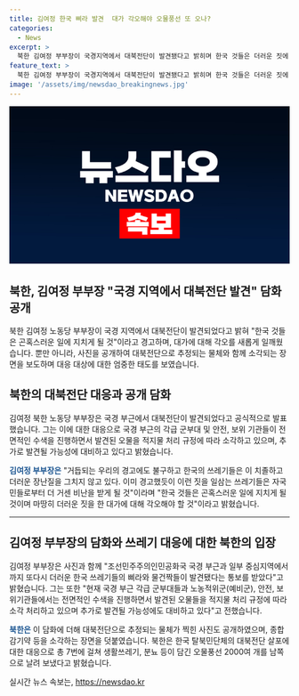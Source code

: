 ```yaml
---
title: 김여정 한국 삐라 발견  대가 각오해야 오물풍선 또 오나?
categories:
  - News
excerpt: >
  북한 김여정 부부장이 국경지역에서 대북전단이 발견됐다고 밝히며 한국 것들은 더러운 짓에 대해 대가를 치뤄야 할 것이라고 경고했다. 이에 대응하여 북한은 대북전단으로 추정되는 물체와 함께 종합감기약 등을 소각하는 사진을 공개했다. 앞서 북한은 한국 탈북민단체의 대북전단 살포에 대한 대응으로 7번에 걸쳐 오물풍선 2000여 개를 남쪽으로 날려 보냈다. 김 부부장은 더러운 짓을 일삼는 쓰레기들은 자국민들로부터 더 거센 비난을 받을 것이라고 경고했다. (150자)
feature_text: >
  북한 김여정 부부장이 국경지역에서 대북전단이 발견됐다고 밝히며 한국 것들은 더러운 짓에 대해 대가를 치뤄야 할 것이라고 경고했다. 이에 대응하여 북한은 대북전단으로 추정되는 물체와 함께 종합감기약 등을 소각하는 사진을 공개했다. 앞서 북한은 한국 탈북민단체의 대북전단 살포에 대한 대응으로 7번에 걸쳐 오물풍선 2000여 개를 남쪽으로 날려 보냈다. 김 부부장은 더러운 짓을 일삼는 쓰레기들은 자국민들로부터 더 거센 비난을 받을 것이라고 경고했다. (150자)
image: '/assets/img/newsdao_breakingnews.jpg'
---
```


<p><img src="/assets/img/newsdao_breakingnews.jpg" alt="pcversion 속보" /></p>

<h2>북한, 김여정 부부장 "국경 지역에서 대북전단 발견" 담화 공개</h2>

<p data-ke-size="size16">북한 김여정 노동당 부부장이 국경 지역에서 대북전단이 발견되었다고 밝혀 "한국 것들은 곤혹스러운 일에 지치게 될 것"이라고 경고하며, 대가에 대해 각오를 새롭게 일깨웠습니다. 뿐만 아니라, 사진을 공개하여 대북전단으로 추정되는 물체와 함께 소각되는 장면을 보도하며 대응 대상에 대한 엄중한 태도를 보였습니다.</p>

<h2 data-ke-size="size26">북한의 대북전단 대응과 공개 담화</h2>

<p data-ke-size="size16">김여정 북한 노동당 부부장은 국경 부근에서 대북전단이 발견되었다고 공식적으로 발표했습니다. 그는 이에 대한 대응으로 국경 부근의 각급 군부대 및 안전, 보위 기관들이 전면적인 수색을 진행하면서 발견된 오물을 적지물 처리 규정에 따라 소각하고 있으며, 추가로 발견될 가능성에 대비하고 있다고 밝혔습니다.</p>

<p data-ke-size="size16"><b><span style="color: #1a5490;">김여정 부부장은</span></b> "거듭되는 우리의 경고에도 불구하고 한국의 쓰레기들은 이 치졸하고 더러운 장난질을 그치지 않고 있다. 이미 경고했듯이 이런 짓을 일삼는 쓰레기들은 자국민들로부터 더 거센 비난을 받게 될 것"이라며 "한국 것들은 곤혹스러운 일에 지치게 될 것이며 마땅히 더러운 짓을 한 대가에 대해 각오해야 할 것"이라고 밝혔습니다.</p>

<hr>

<h2 data-ke-size="size26">김여정 부부장의 담화와 쓰레기 대응에 대한 북한의 입장</h2>

<p data-ke-size="size16">김여정 부부장은 사진과 함께 "조선민주주의인민공화국 국경 부근과 일부 중심지역에서까지 또다시 더러운 한국 쓰레기들의 삐라와 물건짝들이 발견됐다는 통보를 받았다"고 밝혔습니다. 그는 또한 "현재 국경 부근 각급 군부대들과 노농적위군(예비군), 안전, 보위기관들에서는 전면적인 수색을 진행하면서 발견된 오물들을 적지물 처리 규정에 따라 소각 처리하고 있으며 추가로 발견될 가능성에도 대비하고 있다"고 전했습니다.</p>

<p data-ke-size="size16"><b><span style="color: #1a5490;">북한은</span></b> 이 담화에 더해 대북전단으로 추정되는 물체가 찍힌 사진도 공개하였으며, 종합감기약 등을 소각하는 장면을 덧붙였습니다. 북한은 한국 탈북민단체의 대북전단 살포에 대한 대응으로 총 7번에 걸쳐 생활쓰레기, 분뇨 등이 담긴 오물풍선 2000여 개를 남쪽으로 날려 보냈다고 밝혔습니다.</p>
실시간 뉴스 속보는, <a href="https://newsdao.kr" rel="dofollow">https://newsdao.kr</a>


